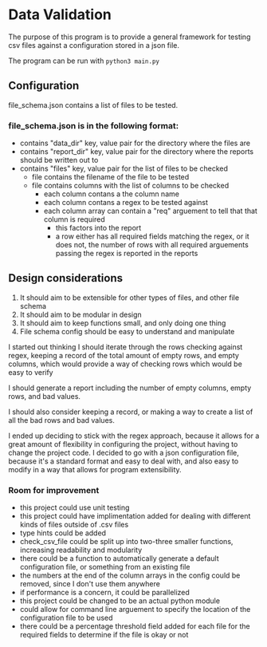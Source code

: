 # Data Validation

The purpose of this program is to provide a general framework for testing csv files against a configuration stored in a json file.

The program can be run with `python3 main.py`

## Configuration

file\_schema.json contains a list of files to be tested.

### file\_schema.json is in the following format:
* contains "data_dir" key, value pair for the directory where the files are
* contains "report_dir" key, value pair for the directory where the reports should be written out to
* contains "files" key, value pair for the list of files to be checked
  * file contains the filename of the file to be tested
  * file contains columns with the list of columns to be checked
    * each column contans a the column name
    * each column contans a regex to be tested against
    * each column array can contain a "req" arguement to tell that that column is required
      * this factors into the report
      * a row either has all required fields matching the regex, or it does not, the number of rows with all required arguements passing the regex is reported in the reports


## Design considerations

1) It should aim to be extensible for other types of files, and other file schema
2) It should aim to be modular in design
3) It should aim to keep functions small, and only doing one thing
4) File schema config should be easy to understand and manipulate

I started out thinking I should iterate through the rows checking against regex, keeping a record of the total amount of empty rows, and empty columns, which would provide a way of checking rows which would be easy to verify

I should generate a report including the number of empty columns, empty rows, and bad values.

I should also consider keeping a record, or making a way to create a list of all the bad rows and bad values.

I ended up deciding to stick with the regex approach, because it allows for a great amount of flexibility in configuring the project, without having to change the project code. I decided to go with a json configuration file, because it's a standard format and easy to deal with, and also easy to modify in a way that allows for program extensibility.

### Room for improvement
 * this project could use unit testing
 * this project could have implimentation added for dealing with different kinds of files outside of .csv files 
 * type hints could be added
 * check_csv_file could be split up into two-three smaller functions, increasing readability and modularity
 * there could be a function to automatically generate a default configuration file, or something from an existing file
 * the numbers at the end of the column arrays in the config could be removed, since I don't use them anywhere
 * if performance is a concern, it could be parallelized 
 * this project could be changed to be an actual python module
 * could allow for command line arguement to specify the location of the configuration file to be used
 * there could be a percentage threshold field added for each file for the required fields to determine if the file is okay or not